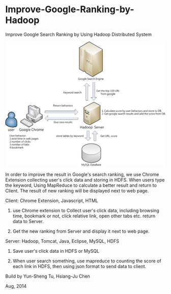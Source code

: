 # Improve-Google-Ranking-by-Hadoop
Improve Google Search Ranking by Using Hadoop Distributed System

![image](https://github.com/ystu/Improve-Google-Ranking-by-Hadoop/blob/master/architecture.jpg)

In order to improve the result in Google's search ranking, we use Chrome Extension collecting user's click data and storing in HDFS. When users type the keyword, Using MapReduce to calculate a better result and return to Client. The result of new ranking will be displayed next to web page.

Client: Chrome Extension, Javascript, HTML

1. use Chrome extension to Collect user's click data, including browsing time, bookmark or not, click relative link, open other tabs etc. return data to Server.

2. Get the new ranking from Server and display it next to web page.

Server: Hadoop, Tomcat, Java, Eclipse, MySQL, HDFS

1. Save user's click data in HDFS or MySQL

2. When user search something, use mapreduce to counting the score of each link in HDFS, then using json format to send data to client.

Build by Yun-Sheng Tu, Hsiang-Ju Chen

Aug, 2014
